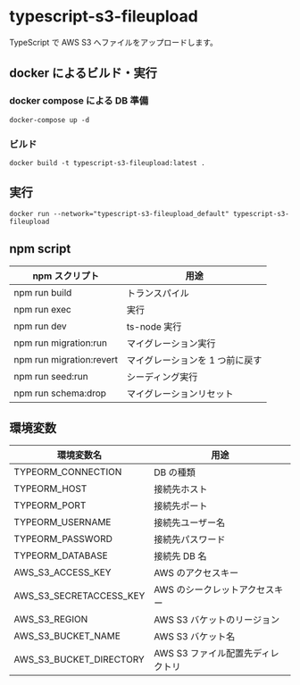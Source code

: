 # typescript-s3-fileupload

TypeScript で AWS S3 へファイルをアップロードします。

## docker によるビルド・実行

### docker compose による DB 準備

```
docker-compose up -d
```

### ビルド

```
docker build -t typescript-s3-fileupload:latest .
```

## 実行

```
docker run --network="typescript-s3-fileupload_default" typescript-s3-fileupload
```

## npm script

| npm スクリプト           | 用途                            |
| ------------------------ | ------------------------------- |
| npm run build            | トランスパイル                  |
| npm run exec             | 実行                            |
| npm run dev              | ts-node 実行                    |
| npm run migration:run    | マイグレーション実行            |
| npm run migration:revert | マイグレーションを 1 つ前に戻す |
| npm run seed:run         | シーディング実行                |
| npm run schema:drop      | マイグレーションリセット        |

## 環境変数

| 環境変数名              | 用途                              |
| ----------------------- | --------------------------------- |
| TYPEORM_CONNECTION      | DB の種類                         |
| TYPEORM_HOST            | 接続先ホスト                      |
| TYPEORM_PORT            | 接続先ポート                      |
| TYPEORM_USERNAME        | 接続先ユーザー名                  |
| TYPEORM_PASSWORD        | 接続先パスワード                  |
| TYPEORM_DATABASE        | 接続先 DB 名                      |
| AWS_S3_ACCESS_KEY       | AWS のアクセスキー                |
| AWS_S3_SECRETACCESS_KEY | AWS のシークレットアクセスキー    |
| AWS_S3_REGION           | AWS S3 バケットのリージョン       |
| AWS_S3_BUCKET_NAME      | AWS S3 バケット名                 |
| AWS_S3_BUCKET_DIRECTORY | AWS S3 ファイル配置先ディレクトリ |
